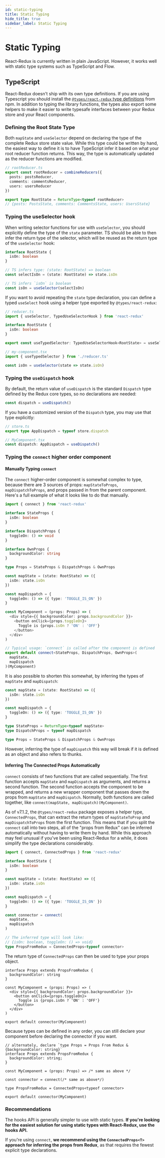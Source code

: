 ```yaml
---
id: static-typing
title: Static Typing
hide_title: true
sidebar_label: Static Typing
---
```


# Static Typing

React-Redux is currently written in plain JavaScript. However, it works well with static type systems such as TypeScript and Flow.

## TypeScript

React-Redux doesn't ship with its own type definitions. If you are using Typescript you should install the [`@types/react-redux` type definitions](https://npm.im/@types/react-redux) from npm. In addition to typing the library functions, the types also export some helpers to make it easier to write typesafe interfaces between your Redux store and your React components.

### Defining the Root State Type

Both `mapState` and `useSelector` depend on declaring the type of the complete Redux store state value. While this type could be written by hand, the easiest way to define it is to have TypeScript infer it based on what your root reducer function returns. This way, the type is automatically updated as the reducer functions are modified.

```ts
// rootReducer.ts
export const rootReducer = combineReducers({
  posts: postsReducer,
  comments: commentsReducer,
  users: usersReducer
})

export type RootState = ReturnType<typeof rootReducer>
// {posts: PostsState, comments: CommentsState, users: UsersState}
```

### Typing the useSelector hook

When writing selector functions for use with `useSelector`, you should explicitly define the type of the `state` parameter. TS should be able to then infer the return type of the selector, which will be reused as the return type of the `useSelector` hook:

```ts
interface RootState {
  isOn: boolean
}

// TS infers type: (state: RootState) => boolean
const selectIsOn = (state: RootState) => state.isOn

// TS infers `isOn` is boolean
const isOn = useSelector(selectIsOn)
```

If you want to avoid repeating the `state` type declaration, you can define a typed `useSelect` hook using a helper type exported by `@types/react-redux`:

```ts
// reducer.ts
import { useSelector, TypedUseSelectorHook } from 'react-redux'

interface RootState {
  isOn: boolean
}

export const useTypedSelector: TypedUseSelectorHook<RootState> = useSelector

// my-component.tsx
import { useTypedSelector } from './reducer.ts'

const isOn = useSelector(state => state.isOn)
```

### Typing the `useDispatch` hook

By default, the return value of `useDispatch` is the standard `Dispatch` type defined by the Redux core types, so no declarations are needed:

```ts
const dispatch = useDispatch()
```

If you have a customized version of the `Dispatch` type, you may use that type explicitly:

```ts
// store.ts
export type AppDispatch = typeof store.dispatch

// MyComponent.tsx
const dispatch: AppDispatch = useDispatch()
```

### Typing the `connect` higher order component

#### Manually Typing `connect`

The `connect` higher-order component is somewhat complex to type, because there are 3 sources of props: `mapStateToProps`, `mapDispatchToProps`, and props passed in from the parent component. Here's a full example of what it looks like to do that manually.

```ts
import { connect } from 'react-redux'

interface StateProps {
  isOn: boolean
}

interface DispatchProps {
  toggleOn: () => void
}

interface OwnProps {
  backgroundColor: string
}

type Props = StateProps & DispatchProps & OwnProps

const mapState = (state: RootState) => ({
  isOn: state.isOn
})

const mapDispatch = {
  toggleOn: () => ({ type: 'TOGGLE_IS_ON' })
}

const MyComponent = (props: Props) => (
  <div style={{ backgroundColor: props.backgroundColor }}>
    <button onClick={props.toggleOn}>
      Toggle is {props.isOn ? 'ON' : 'OFF'}
    </button>
  </div>
)

// Typical usage: `connect` is called after the component is defined
export default connect<StateProps, DispatchProps, OwnProps>(
  mapState,
  mapDispatch
)(MyComponent)
```

It is also possible to shorten this somewhat, by inferring the types of `mapState` and `mapDispatch`:

```ts
const mapState = (state: RootState) => ({
  isOn: state.isOn
})

const mapDispatch = {
  toggleOn: () => ({ type: 'TOGGLE_IS_ON' })
}

type StateProps = ReturnType<typeof mapState>
type DispatchProps = typeof mapDispatch

type Props = StateProps & DispatchProps & OwnProps
```

However, inferring the type of `mapDispatch` this way will break if it is defined as an object and also refers to thunks.

#### Inferring The Connected Props Automatically

`connect` consists of two functions that are called sequentially. The first function accepts `mapState` and `mapDispatch` as arguments, and returns a second function. The second function accepts the component to be wrapped, and returns a new wrapper component that passes down the props from `mapState` and `mapDispatch`. Normally, both functions are called together, like `connect(mapState, mapDispatch)(MyComponent)`.

As of v7.1.2, the `@types/react-redux` package exposes a helper type, `ConnectedProps`, that can extract the return types of `mapStateToProp` and `mapDispatchToProps` from the first function. This means that if you split the `connect` call into two steps, all of the "props from Redux" can be inferred automatically without having to write them by hand. While this approach may feel unusual if you've been using React-Redux for a while, it does simplify the type declarations considerably.

```ts
import { connect, ConnectedProps } from 'react-redux'

interface RootState {
  isOn: boolean
}

const mapState = (state: RootState) => ({
  isOn: state.isOn
})

const mapDispatch = {
  toggleOn: () => ({ type: 'TOGGLE_IS_ON' })
}

const connector = connect(
  mapState,
  mapDispatch
)

// The inferred type will look like:
// {isOn: boolean, toggleOn: () => void}
type PropsFromRedux = ConnectedProps<typeof connector>
```

The return type of `ConnectedProps` can then be used to type your props object.

```tsx
interface Props extends PropsFromRedux {
  backgroundColor: string
}

const MyComponent = (props: Props) => (
  <div style={{ backgroundColor: props.backgroundColor }}>
    <button onClick={props.toggleOn}>
      Toggle is {props.isOn ? 'ON' : 'OFF'}
    </button>
  </div>
)

export default connector(MyComponent)
```

Because types can be defined in any order, you can still declare your component before declaring the connector if you want.

```tsx
// alternately, declare `type Props = Props From Redux & {backgroundColor: string}`
interface Props extends PropsFromRedux {
  backgroundColor: string;
}

const MyComponent = (props: Props) => /* same as above */

const connector = connect(/* same as above*/)

type PropsFromRedux = ConnectedProps<typeof connector>

export default connector(MyComponent)
```

### Recommendations

The hooks API is generally simpler to use with static types. **If you're looking for the easiest solution for using static types with React-Redux, use the hooks API.**

If you're using `connect`, **we recommend using the `ConnectedProps<T>` approach for inferring the props from Redux**, as that requires the fewest explicit type declarations.

